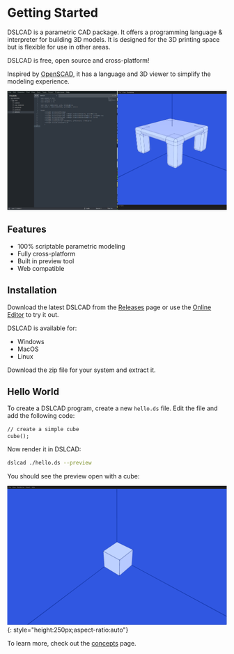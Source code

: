 # Getting Started

DSLCAD is a parametric CAD package. It offers a programming language & interpreter for building 3D models. It is designed 
for the 3D printing space but is flexible for use in other areas.

DSLCAD is free, open source and cross-platform!

Inspired by [OpenSCAD](http://openscad.org/), it has a language and 3D viewer to simplify the modeling experience.

![screenshot](./screenshot.png)

## Features

- 100% scriptable parametric modeling
- Fully cross-platform
- Built in preview tool
- Web compatible

## Installation

Download the latest DSLCAD from the [Releases](https://github.com/DSchroer/dslcad/releases) page or use the [Online Editor](editor.md) to try it out.

DSLCAD is available for:

- Windows
- MacOS
- Linux

Download the zip file for your system and extract it.

## Hello World

To create a DSLCAD program, create a new `hello.ds` file.
Edit the file and add the following code:

<div class="tryme">

```
// create a simple cube
cube();
```

</div>

Now render it in DSLCAD:

```sh
dslcad ./hello.ds --preview
```

You should see the preview open with a cube:

![hello](./hello.png){: style="height:250px;aspect-ratio:auto"}

To learn more, check out the [concepts](concepts.md) page.